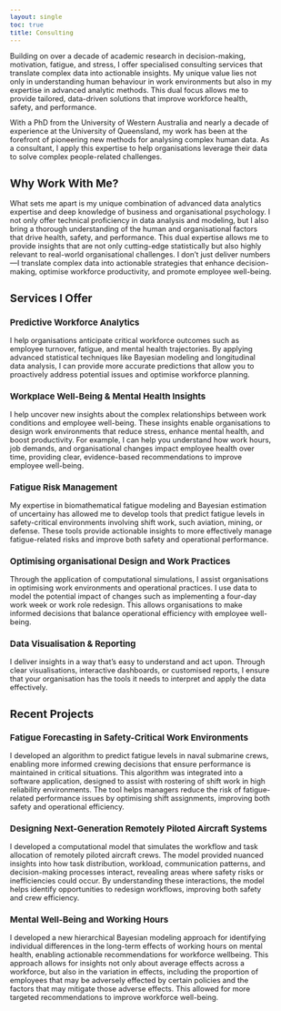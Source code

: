 ```yaml
---
layout: single
toc: true
title: Consulting
---
```


<style>
  body {
    font-size: 0.8em; /* Adjust font size just for this page */
  }
</style>

Building on over a decade of academic research in decision-making, motivation, fatigue, and stress, 
I offer specialised consulting services that translate complex data into actionable insights. 
My unique value lies not only in understanding human behaviour in work environments but 
also in my expertise in advanced analytic methods. This dual focus allows me 
to provide tailored, data-driven solutions that improve workforce health, safety, and performance.

With a PhD from the University of Western Australia and nearly a decade of experience at the 
University of Queensland, my work has been at the forefront of pioneering new methods for 
analysing complex human data. As a consultant, I apply this expertise to help organisations 
leverage their data to solve complex people-related challenges.

## Why Work With Me?

What sets me apart is my unique combination of advanced data analytics expertise and deep knowledge 
of business and organisational psychology. I not only offer technical proficiency in data analysis 
and modeling, but I also bring a thorough understanding of the human and organisational factors 
that drive health, safety, and performance. This dual expertise allows me to provide insights that 
are not only cutting-edge statistically but also highly relevant to real-world organisational challenges. 
I don’t just deliver numbers—I translate complex data into actionable strategies that enhance 
decision-making, optimise workforce productivity, and promote employee well-being.

## Services I Offer 

### Predictive Workforce Analytics
I help organisations anticipate critical workforce outcomes such as employee turnover, fatigue, 
and mental health trajectories. By applying advanced statistical techniques like Bayesian modeling 
and longitudinal data analysis, I can provide more accurate predictions that allow you to proactively 
address potential issues and optimise workforce planning.

### Workplace Well-Being & Mental Health Insights
I help uncover new insights about the complex relationships between work conditions and employee well-being. 
These insights enable organisations to design work environments that reduce stress, enhance mental health, and 
boost productivity. For example, I can help you understand how work hours, job demands, and 
organisational changes impact employee health over time, providing clear, evidence-based 
recommendations to improve employee well-being.

### Fatigue Risk Management
My expertise in biomathematical fatigue modeling and Bayesian estimation of uncertainy has allowed me to develop 
tools that predict fatigue levels in safety-critical environments involving shift work, such aviation, 
mining, or defense. These tools provide actionable insights to more effectively manage fatigue-related risks and 
improve both safety and operational performance.

### Optimising organisational Design and Work Practices
Through the application of computational simulations, I assist organisations in 
optimising work environments and operational practices. I use data to model the potential impact 
of changes such as implementing a four-day work week or work role redesign. This allows 
organisations to make informed decisions that balance operational efficiency with employee well-being.

### Data Visualisation & Reporting
I deliver insights in a way that’s easy to understand and act upon. Through clear visualisations, 
interactive dashboards, or customised reports, I ensure that your organisation has the tools it 
needs to interpret and apply the data effectively.

## Recent Projects

### Fatigue Forecasting in Safety-Critical Work Environments
I developed an algorithm to predict fatigue levels in naval submarine crews, enabling more informed 
crewing decisions that ensure performance is maintained in critical situations. This algorithm was integrated 
into a software application, designed to assist with rostering of shift work in high reliability environments. 
The tool helps managers reduce the risk of fatigue-related performance issues by optimising 
shift assignments, improving both safety and operational efficiency.

### Designing Next-Generation Remotely Piloted Aircraft Systems
I developed a computational model that simulates the workflow and task allocation of remotely piloted 
aircraft crews. The model provided nuanced insights into how task distribution, workload, communication 
patterns, and decision-making processes interact, revealing areas where safety risks or inefficiencies 
could occur. By understanding these interactions, the model helps identify opportunities to redesign 
workflows, improving both safety and crew efficiency.

### Mental Well-Being and Working Hours
I developed a new hierarchical Bayesian modeling approach for identifying individual differences in the long-term effects of 
working hours on mental health, enabling actionable recommendations for workforce wellbeing. This approach allows for insights
not only about average effects across a workforce, but also in the variation in effects, including the proportion of employees that
may be adversely effected by certain policies and the factors that may mitigate those adverse effects. This allowed for more 
targeted recommendations to improve workforce well-being.
